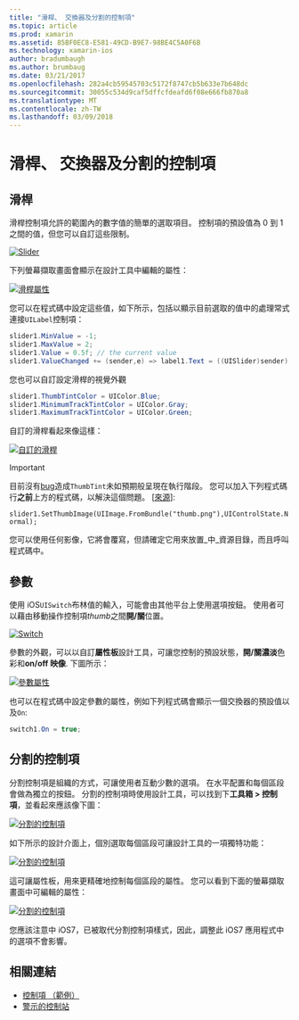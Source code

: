 ```yaml
---
title: "滑桿、 交換器及分割的控制項"
ms.topic: article
ms.prod: xamarin
ms.assetid: 85BF0EC8-E581-49CD-B9E7-98BE4C5A0F6B
ms.technology: xamarin-ios
author: bradumbaugh
ms.author: brumbaug
ms.date: 03/21/2017
ms.openlocfilehash: 282a4cb59545703c5172f8747cb5b633e7b648dc
ms.sourcegitcommit: 30055c534d9caf5dffcfdeafd6f08e666fb870a8
ms.translationtype: MT
ms.contentlocale: zh-TW
ms.lasthandoff: 03/09/2018
---
```

# <a name="sliders-switches-and-segmented-controls"></a>滑桿、 交換器及分割的控制項

<a name="Sliders" />


## <a name="sliders"></a>滑桿

滑桿控制項允許的範圍內的數字值的簡單的選取項目。 控制項的預設值為 0 到 1 之間的值，但您可以自訂這些限制。

 [![](slider-switch-segmented-controls-images/image25a.png "Slider")](slider-switch-segmented-controls-images/image25a.png#lightbox)

下列螢幕擷取畫面會顯示在設計工具中編輯的屬性：

 [![](slider-switch-segmented-controls-images/image26a.png "滑桿屬性")](slider-switch-segmented-controls-images/image25a.png#lightbox)

您可以在程式碼中設定這些值，如下所示，包括以顯示目前選取的值中的處理常式連接`UILabel`控制項：

```csharp
slider1.MinValue = -1;
slider1.MaxValue = 2;
slider1.Value = 0.5f; // the current value
slider1.ValueChanged += (sender,e) => label1.Text = ((UISlider)sender).Value.ToString ();
```

您也可以自訂設定滑桿的視覺外觀

```csharp
slider1.ThumbTintColor = UIColor.Blue;
slider1.MinimumTrackTintColor = UIColor.Gray;
slider1.MaximumTrackTintColor = UIColor.Green;
```

自訂的滑桿看起來像這樣：

 [![](slider-switch-segmented-controls-images/image27a.png "自訂的滑桿")](slider-switch-segmented-controls-images/image28a.png#lightbox)

> [!IMPORTANT]
> 目前沒有[bug](http://stackoverflow.com/a/19496179)造成`ThumbTint`未如預期般呈現在執行階段。 您可以加入下列程式碼行**之前**上方的程式碼，以解決這個問題。 [[來源](http://stackoverflow.com/a/21396794)]:
>
> `slider1.SetThumbImage(UIImage.FromBundle("thumb.png"),UIControlState.Normal);`
> 
> 您可以使用任何影像，它將會覆寫，但請確定它用來放置_中_資源目錄，而且呼叫程式碼中。

<a name="Switch" />

## <a name="switch"></a>參數

使用 iOS`UISwitch`布林值的輸入，可能會由其他平台上使用選項按鈕。 使用者可以藉由移動操作控制項*thumb*之間**開/關**位置。

 [![](slider-switch-segmented-controls-images/image28a.png "Switch")](slider-switch-segmented-controls-images/image28a.png#lightbox)

參數的外觀，可以以自訂**屬性板**設計工具，可讓您控制的預設狀態，**開/關濃淡**色彩和**on/off 映像**. 下圖所示：

 [![](slider-switch-segmented-controls-images/image29a.png "參數屬性")](slider-switch-segmented-controls-images/image29a.png#lightbox)

也可以在程式碼中設定參數的屬性，例如下列程式碼會顯示一個交換器的預設值以及`On`:

```csharp
switch1.On = true;
```

 <a name="Segmented_Controls" />


## <a name="segmented-controls"></a>分割的控制項

分割控制項是組織的方式，可讓使用者互動少數的選項。 在水平配置和每個區段會做為獨立的按鈕。 分割的控制項時使用設計工具，可以找到下**工具箱 > 控制項**，並看起來應該像下圖：

 [![](slider-switch-segmented-controls-images/segmentedcontrol.png "分割的控制項")](slider-switch-segmented-controls-images/segmentedcontrol.png#lightbox)

如下所示的設計介面上，個別選取每個區段可讓設計工具的一項獨特功能：

 [![](slider-switch-segmented-controls-images/segmentedcontrolselection.png "分割的控制項")](slider-switch-segmented-controls-images/segmentedcontrolselection.png#lightbox)

這可讓屬性板，用來更精確地控制每個區段的屬性。 您可以看到下面的螢幕擷取畫面中可編輯的屬性：

 [![](slider-switch-segmented-controls-images/segmentedcontrolproperties.png "分割的控制項")](slider-switch-segmented-controls-images/segmentedcontrolproperties.png#lightbox)

您應該注意中 iOS7，已被取代分割控制項樣式，因此，調整此 iOS7 應用程式中的選項不會影響。

## <a name="related-links"></a>相關連結

- [控制項 （範例）](https://developer.xamarin.com/samples/Controls/)
- [警示的控制站](https://developer.xamarin.com/recipes/ios/standard_controls/alertcontroller/)
